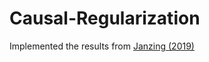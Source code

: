 # Causal-Regularization
Implemented the results from [Janzing (2019)](https://arxiv.org/abs/1906.12179)
